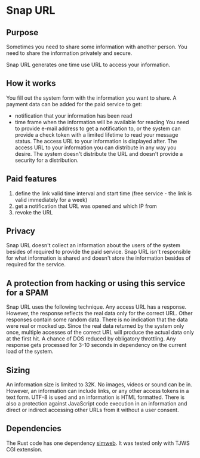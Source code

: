 # Snap URL

## Purpose

Sometimes you need to share some information with another person. You need to share the information privately and secure.

Snap URL generates one time use URL to access your information.

## How it works
You fill out the system form with the information you want to share. A payment data can be added for the paid service to get:
- notification that your information has been read
- time frame when the information will be available for reading
You need to provide e-mail address to get a notification to, or the system can provide a check token with
a limited lifetime to read your message status. 
The access URL to your information is displayed after.
The access URL to your information you can distribute in any way you desire. The system doesn't distribute the URL
and doesn't provide a security for a distribution.

## Paid features
1. define the link valid time interval and start time (free service - the link is valid immediately for a week)
2. get a notification that URL was opened and which IP from
3. revoke the URL

## Privacy
Snap URL doesn't collect an information about the users of the system besides of required to provide the paid service.
Snap URL isn't responsible for what information is shared and doesn't store the information besides of required for the service.


## A protection from hacking or using this service for a SPAM
Snap URL uses the following technique. Any access URL has a response. However, the response reflects the real data only
for the correct URL. Other responses contain some random data. There is no indication that the data were real or mocked up.
Since the real data returned by the system only once, multiple accesses of the correct URL will produce the actual data
only at the first hit.
A chance of DOS reduced by obligatory throttling. Any response gets processed for 3-10 seconds in dependency on the 
current load of the system.

## Sizing
An information size is limited to 32K. No images, videos or sound can be in. However, an information can include links, or any other access tokens
in a text form. UTF-8 is used and an information is HTML formatted. There is also a protection against JavaScript code
execution in an information and direct or indirect accessing other URLs from it without a user consent.

## Dependencies
The Rust code has one dependency [simweb](https://github.com/vernisaz/simweb). It was tested only with TJWS CGI extension.